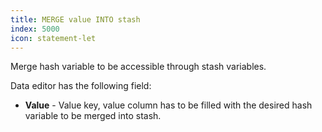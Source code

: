 ```yaml
---
title: MERGE value INTO stash
index: 5000
icon: statement-let
---
```


Merge hash variable to be accessible through stash variables.

Data editor has the following field:

- **Value** - Value key, value column has to be filled with the desired hash variable to be merged into stash.

